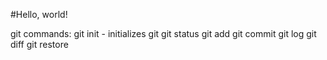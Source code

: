 #Hello, world!

git commands: 
git init - initializes git 
git status
git add 
git commit
git log
git diff
git restore

